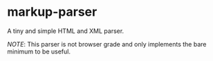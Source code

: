 # markup-parser

A tiny and simple HTML and XML parser.

*NOTE*: This parser is not browser grade and only implements the bare minimum to be useful.
